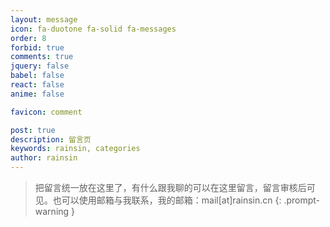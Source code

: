 ```yaml
---
layout: message
icon: fa-duotone fa-solid fa-messages
order: 8
forbid: true
comments: true
jquery: false
babel: false
react: false
anime: false

favicon: comment

post: true
description: 留言页
keywords: rainsin, categories
author: rainsin
---
```


> 把留言统一放在这里了，有什么跟我聊的可以在这里留言，留言审核后可见。也可以使用邮箱与我联系，我的邮箱：mail[at]rainsin.cn
{: .prompt-warning }